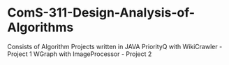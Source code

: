 # ComS-311-Design-Analysis-of-Algorithms
Consists of Algorithm Projects written in JAVA
PriorityQ with WikiCrawler - Project 1
WGraph with ImageProcessor - Project 2
